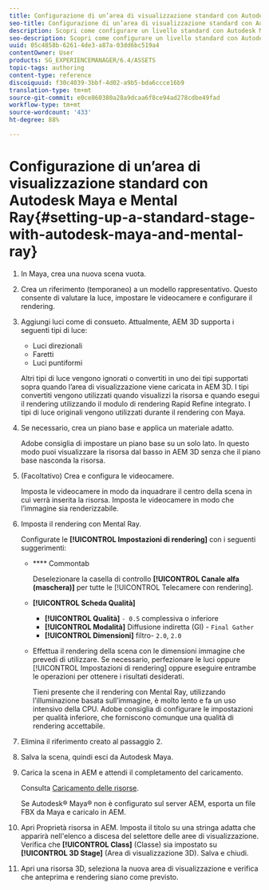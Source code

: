 ```yaml
---
title: Configurazione di un’area di visualizzazione standard con Autodesk Maya e Mental Ray
seo-title: Configurazione di un’area di visualizzazione standard con Autodesk Maya e Mental Ray
description: Scopri come configurare un livello standard con Autodesk Maya e Mental Ray.
seo-description: Scopri come configurare un livello standard con Autodesk Maya e Mental Ray.
uuid: 05c4858b-6261-4de3-a87a-03dd6bc519a4
contentOwner: User
products: SG_EXPERIENCEMANAGER/6.4/ASSETS
topic-tags: authoring
content-type: reference
discoiquuid: f30c4039-3bbf-4d02-a9b5-bda6ccce16b9
translation-type: tm+mt
source-git-commit: e0ce860380a28a9dcaa6f8ce94ad278cdbe49fad
workflow-type: tm+mt
source-wordcount: '433'
ht-degree: 88%

---
```



# Configurazione di un’area di visualizzazione standard con Autodesk Maya e Mental Ray{#setting-up-a-standard-stage-with-autodesk-maya-and-mental-ray}

1. In Maya, crea una nuova scena vuota.
1. Crea un riferimento (temporaneo) a un modello rappresentativo. Questo consente di valutare la luce, impostare le videocamere e configurare il rendering.

1. Aggiungi luci come di consueto. Attualmente, AEM 3D supporta i seguenti tipi di luce:

   * Luci direzionali
   * Faretti
   * Luci puntiformi

   Altri tipi di luce vengono ignorati o convertiti in uno dei tipi supportati sopra quando l’area di visualizzazione viene caricata in AEM 3D. I tipi convertiti vengono utilizzati quando visualizzi la risorsa e quando esegui il rendering utilizzando il modulo di rendering Rapid Refine integrato. I tipi di luce originali vengono utilizzati durante il rendering con Maya.

1. Se necessario, crea un piano base e applica un materiale adatto.

   Adobe consiglia di impostare un piano base su un solo lato. In questo modo puoi visualizzare la risorsa dal basso in AEM 3D senza che il piano base nasconda la risorsa.

1. (Facoltativo) Crea e configura le videocamere.

   Imposta le videocamere in modo da inquadrare il centro della scena in cui verrà inserita la risorsa. Imposta le videocamere in modo che l’immagine sia renderizzabile.

1. Imposta il rendering con Mental Ray.

   Configurate le **[!UICONTROL Impostazioni di rendering]** con i seguenti suggerimenti:

   * **** Commontab

      Deselezionare la casella di controllo **[!UICONTROL Canale alfa (maschera)]** per tutte le [!UICONTROL Telecamere con rendering].

   * **[!UICONTROL Scheda Qualità]**

      * **[!UICONTROL Qualità]** `- 0.5` complessiva o inferiore
      * **[!UICONTROL Modalità]**  Diffusione indiretta (GI) -  `Final Gather`
      * **[!UICONTROL Dimensioni]**  filtro-  `2.0`,  `2.0`
   * Effettua il rendering della scena con le dimensioni immagine che prevedi di utilizzare. Se necessario, perfezionare le luci oppure [!UICONTROL Impostazioni di rendering] oppure eseguire entrambe le operazioni per ottenere i risultati desiderati.

       Tieni presente che il rendering con Mental Ray, utilizzando l’illuminazione basata sull’immagine, è molto lento e fa un uso intensivo della CPU. Adobe consiglia di configurare le impostazioni per qualità inferiore, che forniscono comunque una qualità di rendering accettabile.


1. Elimina il riferimento creato al passaggio 2.
1. Salva la scena, quindi esci da Autodesk Maya.
1. Carica la scena in AEM e attendi il completamento del caricamento.

   Consulta [Caricamento delle risorse](/help/assets/managing-assets-touch-ui.md#uploading-assets).

   Se Autodesk® Maya® non è configurato sul server AEM, esporta un file FBX da Maya e caricalo in AEM.

1. Apri Proprietà risorsa in AEM. Imposta il titolo su una stringa adatta che apparirà nell&#39;elenco a discesa del selettore delle aree di visualizzazione. Verifica che **[!UICONTROL Class]** (Classe) sia impostato su **[!UICONTROL 3D Stage]** (Area di visualizzazione 3D). Salva e chiudi.
1. Apri una risorsa 3D, seleziona la nuova area di visualizzazione e verifica che anteprima e rendering siano come previsto.

